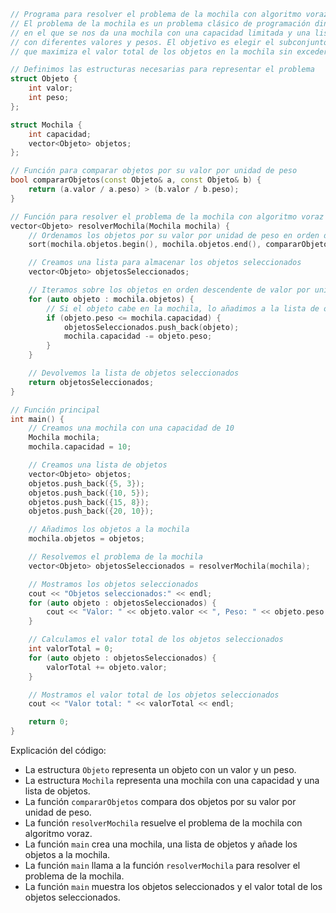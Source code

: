 ```c++
// Programa para resolver el problema de la mochila con algoritmo voraz
// El problema de la mochila es un problema clásico de programación dinámica
// en el que se nos da una mochila con una capacidad limitada y una lista de objetos
// con diferentes valores y pesos. El objetivo es elegir el subconjunto de objetos
// que maximiza el valor total de los objetos en la mochila sin exceder su capacidad.

// Definimos las estructuras necesarias para representar el problema
struct Objeto {
    int valor;
    int peso;
};

struct Mochila {
    int capacidad;
    vector<Objeto> objetos;
};

// Función para comparar objetos por su valor por unidad de peso
bool compararObjetos(const Objeto& a, const Objeto& b) {
    return (a.valor / a.peso) > (b.valor / b.peso);
}

// Función para resolver el problema de la mochila con algoritmo voraz
vector<Objeto> resolverMochila(Mochila mochila) {
    // Ordenamos los objetos por su valor por unidad de peso en orden descendente
    sort(mochila.objetos.begin(), mochila.objetos.end(), compararObjetos);

    // Creamos una lista para almacenar los objetos seleccionados
    vector<Objeto> objetosSeleccionados;

    // Iteramos sobre los objetos en orden descendente de valor por unidad de peso
    for (auto objeto : mochila.objetos) {
        // Si el objeto cabe en la mochila, lo añadimos a la lista de objetos seleccionados
        if (objeto.peso <= mochila.capacidad) {
            objetosSeleccionados.push_back(objeto);
            mochila.capacidad -= objeto.peso;
        }
    }

    // Devolvemos la lista de objetos seleccionados
    return objetosSeleccionados;
}

// Función principal
int main() {
    // Creamos una mochila con una capacidad de 10
    Mochila mochila;
    mochila.capacidad = 10;

    // Creamos una lista de objetos
    vector<Objeto> objetos;
    objetos.push_back({5, 3});
    objetos.push_back({10, 5});
    objetos.push_back({15, 8});
    objetos.push_back({20, 10});

    // Añadimos los objetos a la mochila
    mochila.objetos = objetos;

    // Resolvemos el problema de la mochila
    vector<Objeto> objetosSeleccionados = resolverMochila(mochila);

    // Mostramos los objetos seleccionados
    cout << "Objetos seleccionados:" << endl;
    for (auto objeto : objetosSeleccionados) {
        cout << "Valor: " << objeto.valor << ", Peso: " << objeto.peso << endl;
    }

    // Calculamos el valor total de los objetos seleccionados
    int valorTotal = 0;
    for (auto objeto : objetosSeleccionados) {
        valorTotal += objeto.valor;
    }

    // Mostramos el valor total de los objetos seleccionados
    cout << "Valor total: " << valorTotal << endl;

    return 0;
}
```

Explicación del código:

* La estructura `Objeto` representa un objeto con un valor y un peso.
* La estructura `Mochila` representa una mochila con una capacidad y una lista de objetos.
* La función `compararObjetos` compara dos objetos por su valor por unidad de peso.
* La función `resolverMochila` resuelve el problema de la mochila con algoritmo voraz.
* La función `main` crea una mochila, una lista de objetos y añade los objetos a la mochila.
* La función `main` llama a la función `resolverMochila` para resolver el problema de la mochila.
* La función `main` muestra los objetos seleccionados y el valor total de los objetos seleccionados.